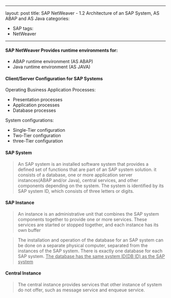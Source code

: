 ----

layout: post
title: SAP NetWeaver - 1.2 Architecture of an SAP System, AS ABAP and AS Java
categories:

- SAP
  tags:
- NetWeaver

------

#### SAP NetWeaver Provides runtime environments for:

* ABAP runtime environment (AS ABAP)
* Java runtime environment (AS JAVA)

#### Client/Server Configuration for SAP Systems

Operating Business Application Processes:

* Presentation processes
* Application processes
* Database processes

System configurations:

* Single-Tier configuration
* Two-Tier configuration
* three-Tier configuration

#### SAP System

> An SAP system is an installed software system that provides a defined set of functions that are part of an SAP system solution. it consists of a database, one or more application server instances(ABAP and/or Java), central services, and other components depending on the system. The system is identified by its SAP system ID, which consists of three letters or digits.

#### SAP Instance

> An instance is an administrative unit that combines the SAP system components together to provide one or more services.  These services are started or stopped together, and each instance has its own buffer



> The installation and operation of the database for an SAP system can be done on a separate physical computer, separated from the instances of the SAP system. There is exactly one database for each SAP system. <u>The database has the same system ID(DB ID) as the SAP system</u>



#### Central Instance

> The central instance provides services that other instance of system do not offer, such as message service and enqueue service. 